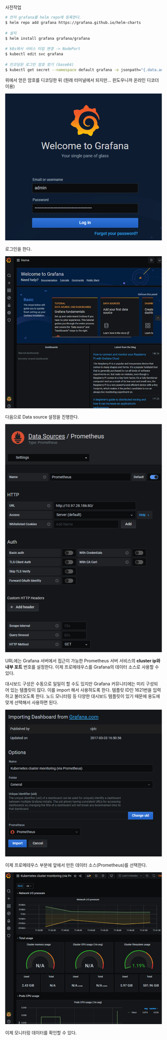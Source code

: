 사전작업

```bash
# 먼저 grafana를 helm repo에 등록한다.
$ helm repo add grafana https://grafana.github.io/helm-charts

# 설치
$ helm install grafana grafana/grafana

# k8s에서 서비스 타입 변경 -> NodePort
$ kubectl edit svc grafana

# 인코딩된 로그인 암호 얻기 (base64)
$ kubectl get secret --namespace default grafana -o jsonpath="{.data.admin-password}" | echo
```

위에서 얻은 암호를 디코딩한 뒤 (원래 터미널에서 되지만... 윈도우니까 온라인 디코더 이용)

![](img/prometheus-2-1.png)

로그인을 한다.

![](img/prometheus-2-2.png)

다음으로 Data source 설정을 진행한다.

![](img/prometheus-2-3.png)

URL에는 Grafana 서버에서 접근이 가능한 Prometheus 서버 서비스의 **cluster ip와 내부 포트** 번호를 설정한다. 이제 프로메테우스를 Grafana의 데이터 소스로 사용할 수 있다.

대시보드 구성은 수동으로 일일이 할 수도 있지만 Grafana 커뮤니티에는 미리 구성되어 있는 템플릿이 많다. 이를 import 해서 사용하도록 한다. 템플릿 ID인 1621번을 입력하고 불러오도록 한다. 노드 모니터링 등 다양한 대시보드 템플릿이 있기 때문에 용도에 맞게 선택해서 사용하면 된다.

![](img/prometheus-2-4.png)

이제 프로메테우스 부분에 앞에서 만든 데이터 소스(Prometheus)를 선택한다.

![](img/prometheus-2-5.png)

이제 모니터링 데이터를 확인할 수 있다.